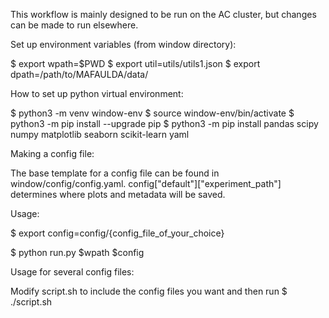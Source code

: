 This workflow is mainly designed to be run on the AC cluster, but changes can be made to run elsewhere.

Set up environment variables (from window directory):

$ export wpath=$PWD
$ export util=utils/utils1.json
$ export dpath=/path/to/MAFAULDA/data/


How to set up python virtual environment:

$ python3 -m venv window-env
$ source window-env/bin/activate
$ python3 -m pip install --upgrade pip
$ python3 -m pip install pandas scipy numpy matplotlib seaborn scikit-learn yaml


Making a config file:

The base template for a config file can be found in window/config/config.yaml. config["default"]["experiment_path"] determines where plots and metadata will be saved.

Usage:

$ export config=config/{config_file_of_your_choice}

$ python run.py $wpath $config


Usage for several config files:

Modify script.sh to include the config files you want and then run
$ ./script.sh
